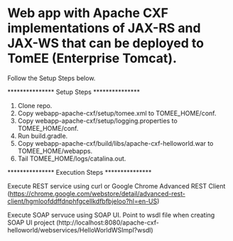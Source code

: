 # Web app with Apache CXF implementations of JAX-RS and JAX-WS that can be deployed to TomEE (Enterprise Tomcat).

Follow the Setup Steps below.

*************** Setup Steps ***************

1. Clone repo.
2. Copy webapp-apache-cxf/setup/tomee.xml to TOMEE_HOME/conf.
3. Copy webapp-apache-cxf/setup/logging.properties to TOMEE_HOME/conf.
4. Run build.gradle.
5. Copy webapp-apache-cxf/build/libs/apache-cxf-helloworld.war to TOMEE_HOME/webapps.
6. Tail TOMEE_HOME/logs/catalina.out.

*************** Execution Steps ***************

Execute REST service using curl or Google Chrome Advanced REST Client 
(https://chrome.google.com/webstore/detail/advanced-rest-client/hgmloofddffdnphfgcellkdfbfbjeloo?hl=en-US)

Execute SOAP servuce using SOAP UI. Point to wsdl file when creating SOAP UI project
(http://localhost:8080/apache-cxf-helloworld/webservices/HelloWorldWSImpl?wsdl)
